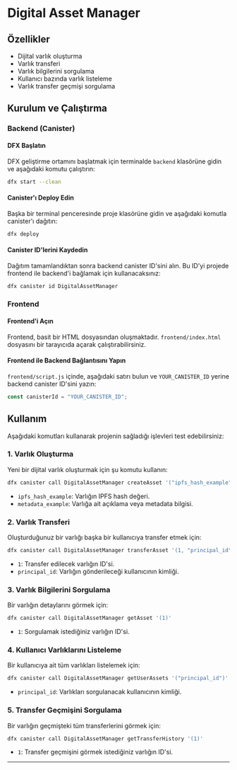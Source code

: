 
# Digital Asset Manager

## Özellikler

- Dijital varlık oluşturma
- Varlık transferi
- Varlık bilgilerini sorgulama
- Kullanıcı bazında varlık listeleme
- Varlık transfer geçmişi sorgulama

## Kurulum ve Çalıştırma

### Backend (Canister)

#### DFX Başlatın
DFX geliştirme ortamını başlatmak için terminalde `backend` klasörüne gidin ve aşağıdaki komutu çalıştırın:

```bash
dfx start --clean
```



#### Canister'ı Deploy Edin
Başka bir terminal penceresinde proje klasörüne gidin ve aşağıdaki komutla canister'ı dağıtın:

```bash
dfx deploy
```



#### Canister ID'lerini Kaydedin
Dağıtım tamamlandıktan sonra backend canister ID'sini alın. Bu ID'yi projede frontend ile backend'i bağlamak için kullanacaksınız:

```bash
dfx canister id DigitalAssetManager
```

### Frontend

#### Frontend'i Açın
Frontend, basit bir HTML dosyasından oluşmaktadır. `frontend/index.html` dosyasını bir tarayıcıda açarak çalıştırabilirsiniz.

#### Frontend ile Backend Bağlantısını Yapın
`frontend/script.js` içinde, aşağıdaki satırı bulun ve `YOUR_CANISTER_ID` yerine backend canister ID'sini yazın:

```javascript
const canisterId = "YOUR_CANISTER_ID";
```



## Kullanım

Aşağıdaki komutları kullanarak projenin sağladığı işlevleri test edebilirsiniz:

### 1. **Varlık Oluşturma**

Yeni bir dijital varlık oluşturmak için şu komutu kullanın:

```bash
dfx canister call DigitalAssetManager createAsset '("ipfs_hash_example", "metadata_example")'
```

- `ipfs_hash_example`: Varlığın IPFS hash değeri.
- `metadata_example`: Varlığa ait açıklama veya metadata bilgisi.

### 2. **Varlık Transferi**

Oluşturduğunuz bir varlığı başka bir kullanıcıya transfer etmek için:

```bash
dfx canister call DigitalAssetManager transferAsset '(1, "principal_id")'
```

- `1`: Transfer edilecek varlığın ID'si.
- `principal_id`: Varlığın gönderileceği kullanıcının kimliği.

### 3. **Varlık Bilgilerini Sorgulama**

Bir varlığın detaylarını görmek için:

```bash
dfx canister call DigitalAssetManager getAsset '(1)'
```

- `1`: Sorgulamak istediğiniz varlığın ID'si.

### 4. **Kullanıcı Varlıklarını Listeleme**

Bir kullanıcıya ait tüm varlıkları listelemek için:

```bash
dfx canister call DigitalAssetManager getUserAssets '("principal_id")'
```

- `principal_id`: Varlıkları sorgulanacak kullanıcının kimliği.

### 5. **Transfer Geçmişini Sorgulama**

Bir varlığın geçmişteki tüm transferlerini görmek için:

```bash
dfx canister call DigitalAssetManager getTransferHistory '(1)'
```

- `1`: Transfer geçmişini görmek istediğiniz varlığın ID'si.

---


